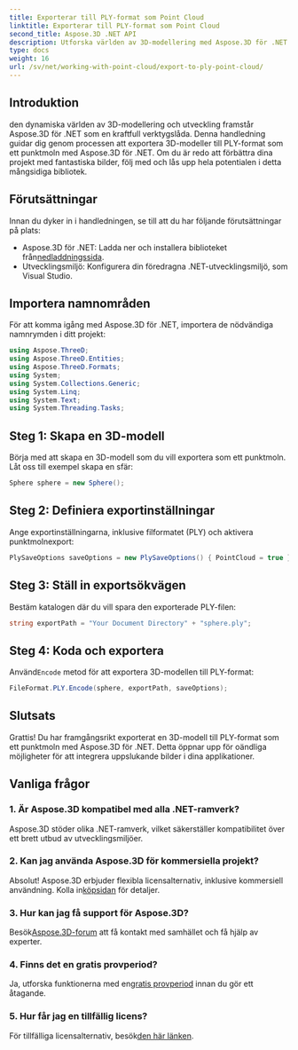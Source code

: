 ```yaml
---
title: Exporterar till PLY-format som Point Cloud
linktitle: Exporterar till PLY-format som Point Cloud
second_title: Aspose.3D .NET API
description: Utforska världen av 3D-modellering med Aspose.3D för .NET. Lär dig att exportera modeller till PLY-format utan ansträngning. Lyft dina projekt med fantastiska bilder.
type: docs
weight: 16
url: /sv/net/working-with-point-cloud/export-to-ply-point-cloud/
---
```

## Introduktion
den dynamiska världen av 3D-modellering och utveckling framstår Aspose.3D för .NET som en kraftfull verktygslåda. Denna handledning guidar dig genom processen att exportera 3D-modeller till PLY-format som ett punktmoln med Aspose.3D för .NET. Om du är redo att förbättra dina projekt med fantastiska bilder, följ med och lås upp hela potentialen i detta mångsidiga bibliotek.
## Förutsättningar
Innan du dyker in i handledningen, se till att du har följande förutsättningar på plats:
-  Aspose.3D för .NET: Ladda ner och installera biblioteket från[nedladdningssida](https://releases.aspose.com/3d/net/).
- Utvecklingsmiljö: Konfigurera din föredragna .NET-utvecklingsmiljö, som Visual Studio.
## Importera namnområden
För att komma igång med Aspose.3D för .NET, importera de nödvändiga namnrymden i ditt projekt:
```csharp
using Aspose.ThreeD;
using Aspose.ThreeD.Entities;
using Aspose.ThreeD.Formats;
using System;
using System.Collections.Generic;
using System.Linq;
using System.Text;
using System.Threading.Tasks;
```
## Steg 1: Skapa en 3D-modell
Börja med att skapa en 3D-modell som du vill exportera som ett punktmoln. Låt oss till exempel skapa en sfär:
```csharp
Sphere sphere = new Sphere();
```
## Steg 2: Definiera exportinställningar
Ange exportinställningarna, inklusive filformatet (PLY) och aktivera punktmolnexport:
```csharp
PlySaveOptions saveOptions = new PlySaveOptions() { PointCloud = true };
```
## Steg 3: Ställ in exportsökvägen
Bestäm katalogen där du vill spara den exporterade PLY-filen:
```csharp
string exportPath = "Your Document Directory" + "sphere.ply";
```
## Steg 4: Koda och exportera
 Använd`Encode` metod för att exportera 3D-modellen till PLY-format:
```csharp
FileFormat.PLY.Encode(sphere, exportPath, saveOptions);
```
## Slutsats
Grattis! Du har framgångsrikt exporterat en 3D-modell till PLY-format som ett punktmoln med Aspose.3D för .NET. Detta öppnar upp för oändliga möjligheter för att integrera uppslukande bilder i dina applikationer.

## Vanliga frågor
### 1. Är Aspose.3D kompatibel med alla .NET-ramverk?
Aspose.3D stöder olika .NET-ramverk, vilket säkerställer kompatibilitet över ett brett utbud av utvecklingsmiljöer.
### 2. Kan jag använda Aspose.3D för kommersiella projekt?
 Absolut! Aspose.3D erbjuder flexibla licensalternativ, inklusive kommersiell användning. Kolla in[köpsidan](https://purchase.aspose.com/buy) för detaljer.
### 3. Hur kan jag få support för Aspose.3D?
 Besök[Aspose.3D-forum](https://forum.aspose.com/c/3d/18) att få kontakt med samhället och få hjälp av experter.
### 4. Finns det en gratis provperiod?
 Ja, utforska funktionerna med en[gratis provperiod](https://releases.aspose.com/) innan du gör ett åtagande.
### 5. Hur får jag en tillfällig licens?
 För tillfälliga licensalternativ, besök[den här länken](https://purchase.aspose.com/temporary-license/).